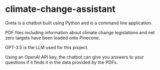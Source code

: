 # climate-change-assistant

Greta is a chatbot built using Python and is a command line application.

PDF files including information about climate change legislations and net zero targets have been loaded onto Pinecone.

GPT-3.5 is the LLM used for this project.

Using an OpenAI API key, the chatbot can give you answers to your questions if it finds it in the data provided by the PDFs.
